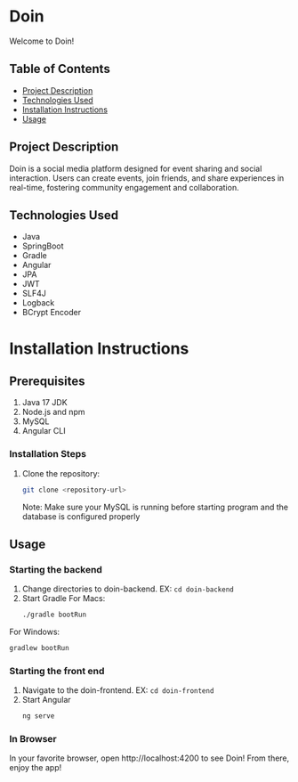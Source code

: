 # Doin
Welcome to Doin!
## Table of Contents
- [Project Description](#project-description)
- [Technologies Used](#technologies-used)
- [Installation Instructions](#installation-instructions)
- [Usage](#usage)

## Project Description
Doin is a social media platform designed for event sharing and social interaction. 
Users can create events, join friends, and share experiences in real-time, fostering community engagement and collaboration.

## Technologies Used
<ul>
  <li>Java</li>
  <li>SpringBoot</li>
  <li>Gradle</li>
  <li>Angular</li>
  <li>JPA</li>
  <li>JWT</li>
  <li>SLF4J</li>
  <li>Logback</li>
  <li>BCrypt Encoder</li>
</ul>

# Installation Instructions
## Prerequisites
<ol>
  <li>Java 17 JDK</li>
  <li>Node.js and npm</li>
  <li>MySQL</li>
  <li>Angular CLI</li>
</ol>

### Installation Steps
1. Clone the repository:
   ```bash
   git clone <repository-url>
   ```
   Note: Make sure your MySQL is running before starting program and the database is configured properly


## Usage
### Starting the backend
1. Change directories to doin-backend. EX: `cd doin-backend`
2. Start Gradle
   For Macs:
   ```bash
   ./gradle bootRun
   ```
  For Windows:
  ```bash
  gradlew bootRun
  ```
### Starting the front end
1. Navigate to the doin-frontend. EX: `cd doin-frontend`
2. Start Angular
   ```bash
   ng serve
   ```
### In Browser
In your favorite browser, open http://localhost:4200 to see Doin! From there, enjoy the app!
